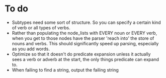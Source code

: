 To do
=====

* Subtypes need some sort of structure. So you can specify a certain kind of verb or all types of verbs.
* Rather than populating the node_lists with EVERY noun or EVERY verb, when you get to those nodes have the
  parser 'reach into' the store of nouns and verbs. 
  This should significantly speed up parsing, especially as you add words.
* Optimize so that it doesn't do predicate expansion unless it actually sees a verb or adverb at the start, the only things predicate can expand to.
* When failing to find a string, output the failing string
